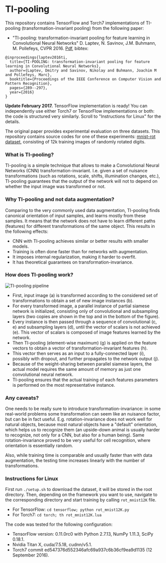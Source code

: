 TI-pooling
==========

This repository contains TensorFlow and Torch7 implementations of TI-pooling (transformation-invariant pooling) from the following paper:
 - "TI-pooling: transformation-invariant pooling for feature learning in Convolutional Neural Networks" D. Laptev, N. Savinov, J.M. Buhmann, M. Pollefeys, CVPR 2016. [Pdf](http://laptev.ch/files/laptev16_cvpr.pdf), bibtex:

```
@inproceedings{laptev2016ti,
  title={TI-POOLING: transformation-invariant pooling for feature learning in Convolutional Neural Networks},
  author={Laptev, Dmitry and Savinov, Nikolay and Buhmann, Joachim M and Pollefeys, Marc},
  booktitle={Proceedings of the IEEE Conference on Computer Vision and Pattern Recognition},
  pages={289--297},
  year={2016}
}
```

**Update February 2017.** TensorFlow implementation is ready! You can independently use either Torch7 or TensorFlow implementations or both: the code is structured very similarly. Scroll to "Instructions for Linux" for the details.

The original paper provides experimental evaluation on three datasets. This repository contains source codes for one of these experiments: [mnist-rot dataset](http://www.iro.umontreal.ca/~lisa/twiki/bin/view.cgi/Public/MnistVariations), consisting of 12k training images of randomly rotated digits.

### What is TI-pooling?
TI-pooling is a simple technique that allows to make a Convolutional Neural Networks (CNN) transformation-invariant. I.e. given a set of nuisance transformations (such as rotations, scale, shifts, illumination changes, etc.), TI-pooling guarantees that the output of the network will not to depend on whether the input image was transformed or not.

### Why TI-pooling and not data augmentation?
Comparing to the very commonly used data augmentation, TI-pooling finds canonical orientation of input samples, and learns mostly from these samples. It means that the network does not have to learn different paths (features) for different transformations of the same object. This results in the following effects:
  * CNN with TI-pooling achieves similar or better results with smaller models.
  * Training is often done faster than for networks with augmentation.
  * It imposes internal regularization, making it harder to overfit.
  * It has theoretical guarantees on transformation-invariance.

### How does TI-pooling work?
![TI-pooling pipeline](https://img-fotki.yandex.ru/get/133056/10605357.9/0_907fc_3c7328bc_XL.png "TI-pooling pipeline")

  * First, input image (a) is transformed according to the considered set of transformations to obtain a set of new image instances (b).
  * For every transformed image, a parallel instance of partial siamese network is initialized, consisting only of convolutional and subsampling layers (two copies are shown in the top and in the bottom of the figure).
  * Every instance is then passed through a sequence of convolutional (c, e) and subsampling layers (d), until the vector of scalars is not achieved (e). This vector of scalars is composed of image features learned by the network.
  * Then TI-pooling (element-wise maximum) (g) is applied on the feature vectors to obtain a vector of transformation-invariant features (h).
  * This vector then serves as an input to a fully-connected layer (i), possibly with dropout, and further propagates to the network output (j).
  * Because of the weight-sharing between parallel siamese layers, the actual model requires the same amount of memory as just one convolutional neural network.
  * TI-pooling ensures that the actual training of each features parameters is performed on the most representative instance.

### Any caveats?
One needs to be really sure to introduce transformation-invariance: in some real-world problems some transformation can seem like an nuisance factor, but can be in fact useful. E.g. rotation-invariance does not work well for natural objects, because most natural objects have a "default" orientation, which helps us to recognize them (an upside-down animal is usually harder to recognize, not only for a CNN, but also for a human being). Same rotation-invariance proved to be very useful for cell recognition, where orientation is essentially random.

Also, while training time is comparable and usually faster than with data augmentation, the testing time increases linearly with the number of transformations.

### Instructions for Linux
First run `./setup.sh` to download the dataset, it will be stored in the root directory. Then, depending on the framework you want to use, navigate to the corresponding directory and start training by calling `rot_mnist12K` file.

  * For TensorFlow: `cd tensorflow; python rot_mnist12K.py`
  * For Torch7: `cd torch; th rot_mnist12K.lua`

The code was tested for the following configuration:

  * TensorFlow version: 0.11.0rc0 with Python 2.7.13, NumPy 1.11.3, SciPy 0.18.1.
  * Nvidia Titan X, cuda/7.5.18, cudnn/v5.1.
  * Torch7 commit ed547376d552346afc69a937c6b36cf9ea9d1135 (12 September 2016).
